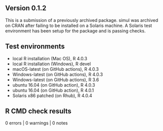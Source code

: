 ## Version 0.1.2

This is a submission of a previously archived package. 
simul was archived on CRAN after failing to be installed on a Solaris machine. 
A Solaris test environment has been setup for the package and is passing checks.


## Test environments

* local R installation (Mac OS), R 4.0.3
* local R installation (Windows), R devel
* macOS-latest (on GitHub actions), R 4.0.3
* Windows-latest (on GitHub actions), R 4.0.3
* Windows-latest (on GitHub actions), R 3.6
* ubuntu 16.04 (on GitHub action), R 4.0.3
* ubuntu 16.04 (on GitHub action), R 4.0.1
* Solaris x86 patched (on Rhub), R 4.0.4

## R CMD check results

0 errors | 0 warnings | 0 notes


